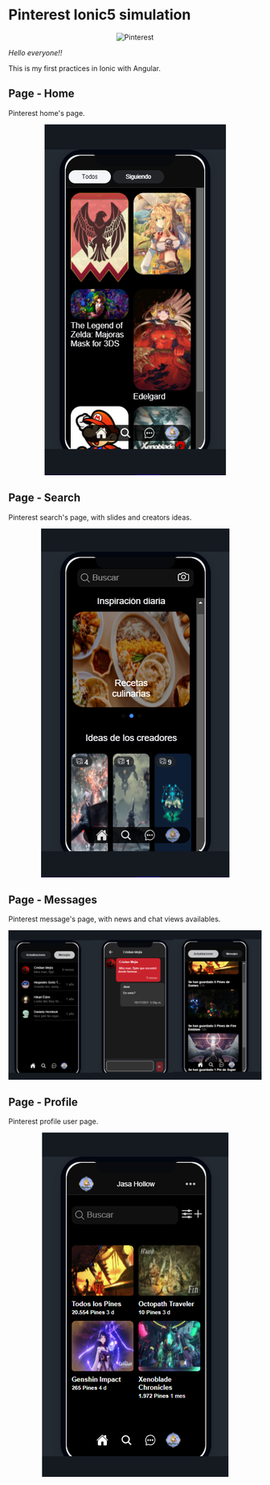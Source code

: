 # Pinterest Ionic5 simulation

<p align="center">
  <img width="100px" height="100px" src="https://cdn-icons-png.flaticon.com/512/145/145808.png" alt="Pinterest">
</p>


*Hello everyone!!*

This is my first practices in Ionic with Angular.


## Page - Home

Pinterest home's page.

<p align="center">
  <img src="https://raw.githubusercontent.com/Jasa-Hollow/ionic_pinterest/master/screenshoots/home.png" alt="Pinterest">
</p>

## Page - Search

Pinterest search's page, with slides and creators ideas.

<p align="center">
  <img src="https://raw.githubusercontent.com/Jasa-Hollow/ionic_pinterest/master/screenshoots/search.png" alt="Pinterest">
</p>

## Page - Messages

Pinterest message's page, with news and chat views availables.

<p align="center">
  <img src="https://raw.githubusercontent.com/Jasa-Hollow/ionic_pinterest/master/screenshoots/messages.png" alt="Pinterest">
</p>

## Page - Profile

Pinterest profile user page.

<p align="center">
  <img src="https://raw.githubusercontent.com/Jasa-Hollow/ionic_pinterest/master/screenshoots/profile.png" alt="Pinterest">
</p>
